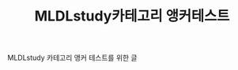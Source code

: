﻿---
title: "MLDLstudy카테고리 앵커테스트"
tags: 
  - Machine Learning
  - Deep Learning
categories:
  - MLDLstudy
toc: true
comments: 
  provider: "disqus"
  disqus:
    shortname: "https-brstar96-github-io"
header:
  teaser: /assets/Images/output_18_1.png
---

MLDLstudy 카테고리 앵커 테스트를 위한 글